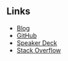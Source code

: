 ## Links

- [Blog](http://tofucodes.hatenablog.jp/)
- [GitHub](https://github.com/torufuruya)
- [Speaker Deck](https://speakerdeck.com/torufuruya)
- [Stack Overflow](https://stackoverflow.com/users/4834226/tofucodes)
